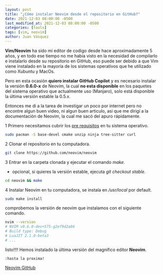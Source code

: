 ```yaml
---
layout: post
title: "¿Cómo instalar Neovim desde el repositorio en GitHub?"
date: 2021-12-03 08:00:00 -0500
last_modified_at: 2021-12-03 08:00:00 -0500
categories: [tools]
tags: [vim, neovim]
author: Juan Vásquez
---
```


**Vim/Neovim** ha sido mi editor de codigo desde hace aproximadamente 5 años,
y en todo ese tiempo no me había visto en la necesidad de compilarlo e
instalarlo desde su repositorio en GitHub,
eso puede ser debido a que Vim viene instalado en la mayoría de los sistemas operativos
que he utilizado como Xubuntu y MacOs.

Pero en esta ocasión **quiero instalar GitHub Copilot** y es necesario instalar
la versión **0.6.0-x** de Neovim, la cual **no esta disponible** en los paquetes
del sistema operativo que actualmente uso (Manjaro),
solo está disponible la última versión estable la 0.5.x.

Entonces me di a la tarea de investigar un poco por internet pero no encontre
algun buen video, ni algun buen articulo, asi que me dirigí a la documentación
de Neovim, la cual me sacó del apuro rápidamente.

1 Primero necesitamos cubrir los [pre requisitos](https://github.com/neovim/neovim/wiki/Building-Neovim#build-prerequisites)
en tu sistema operativo.

```bash
sudo pacman -S base-devel cmake unzip ninja tree-sitter curl
```

2 Clonar el repositorio en tu computadora.

```bash
git clone https://github.com/neovim/neovim
```

3 Entrar en la carpeta clonada y ejecutar el comando _make_.

- opcional, si quieres la versión estable, ejecuta _git checkout stable_.

```bash
cd neovim && make
```

4 Instalar Neovim en tu computadora, se instala en _/usr/local_ por default.

```bash
sudo make install
```

comprobemos la versión de neovim que instalamos con el siguiente comando.

```bash
nvim --version
# NVIM v0.6.0-dev+575-g2ef9d2a66
# Build type: Debug
# LuaJIT 2.1.0-beta3
# ...
```

listo!!!! Hemos instalado la última versión del magnifico editor **Neovim**.

```vimscript
:hasta la proxima!
```

[Neovim GitHub](https://github.com/neovim/neovim)
